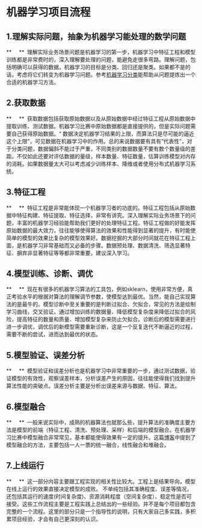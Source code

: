 # **机器学习项目流程**

## 1.理解实际问题，抽象为机器学习能处理的数学问题

**     **  理解实际业务场景问题是机器学习的第一步，机器学习中特征工程和模型训练都是非常费时的，深入理解要处理的问题，能避免走很多弯路。理解问题，包括明确可以获得的数据，机器学习的目标是分类、回归还是聚类。如果都不是的话，考虑将它们转变为机器学习问题。参考[机器学习分类](http://www.cnblogs.com/wxquare/p/5281753.html)能帮助从问题提炼出一个合适的机器学习方法。

## 2.获取数据

**     **  获取数据包括获取原始数据以及从原始数据中经过特征工程从原始数据中提取训练、测试数据。机器学习比赛中原始数据都是直接提供的，但是实际问题需要自己获得原始数据。“ 数据决定机器学习结果的上限，而算法只是尽可能的逼近这个上限”，可见数据在机器学习中的作用。总的来说数据要有具有“代表性”，对于分类问题，数据偏斜不能过于严重，不同类别的数据数量不要有数个数量级的差距。不仅如此还要对评估数据的量级，样本数量、特征数量，估算训练模型对内存的消耗。如果数据量太大可以考虑减少训练样本、降维或者使用分布式机器学习系统。

## 3.特征工程

**     **  特征工程是非常能体现一个机器学习者的功底的。特征工程包括从原始数据中特征构建、特征提取、特征选择，非常有讲究。深入理解实际业务场景下的问题，丰富的机器学习经验能帮助我们更好的处理特征工程。特征工程做的好能发挥原始数据的最大效力，往往能够使得算法的效果和性能得到显著的提升，有时能使简单的模型的效果比复杂的模型效果好。数据挖掘的大部分时间就花在特征工程上面，是机器学习非常基础而又必备的步骤。数据预处理、数据清洗、筛选显著特征、摒弃非显著特征等等都非常重要，建议深入学习。

## 4.模型训练、诊断、调优

**     **  现在有很多的机器学习算法的工具包，例如sklearn，使用非常方便，真正考验水平的根据对算法的理解调节参数，使模型达到最优。当然，能自己实现算法的是最牛的。模型诊断中至关重要的是判断过拟合、欠拟合，常见的方法是绘制学习曲线，交叉验证。通过增加训练的数据量、降低模型复杂度来降低过拟合的风险，提高特征的数量和质量、增加模型复杂来防止欠拟合。诊断后的模型需要进行进一步调优，调优后的新模型需要重新诊断，这是一个反复迭代不断逼近的过程，需要不断的尝试，进而达到最优的状态。

## 5.模型验证、误差分析

**     **  模型验证和误差分析也是机器学习中非常重要的一步，通过测试数据，验证模型的有效性，观察误差样本，分析误差产生的原因，往往能使得我们找到提升算法性能的突破点。误差分析主要是分析出误差来源与数据、特征、算法。

## 6.模型融合

**     **  一般来说实际中，成熟的机器算法也就那么些，提升算法的准确度主要方法是模型的前端（特征工程、清洗、预处理、采样）和后端的模型融合。在机器学习比赛中模型融合非常常见，基本都能使得效果有一定的提升。这篇[博客](http://www.cnblogs.com/wxquare/p/5440664.html)中提到了模型融合的方法，主要包括一人一票的统一融合，线性融合和堆融合。

## 7.上线运行 

**     **  这一部分内容主要跟工程实现的相关性比较大。工程上是结果导向，模型在线上运行的效果直接决定模型的成败。 不单纯包括其准确程度、误差等情况，还包括其运行的速度(时间复杂度)、资源消耗程度（空间复杂度）、稳定性是否可接受。这些工作流程主要是工程实践上总结出的一些经验。并不是每个项目都包含完整的一个流程。这里的部分只是一个指导性的说明，只有大家自己多实践，多积累项目经验，才会有自己更深刻的认识。
